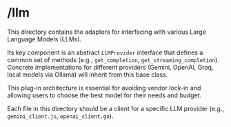 # /llm

This directory contains the adapters for interfacing with various Large Language Models (LLMs).

Its key component is an abstract `LLMProvider` interface that defines a common set of methods (e.g., `get_completion`, `get_streaming_completion`). Concrete implementations for different providers (Gemini, OpenAI, Groq, local models via Ollama) will inherit from this base class.

This plug-in architecture is essential for avoiding vendor lock-in and allowing users to choose the best model for their needs and budget.

Each file in this directory should be a client for a specific LLM provider (e.g., `gemini_client.js`, `openai_client.go`). 